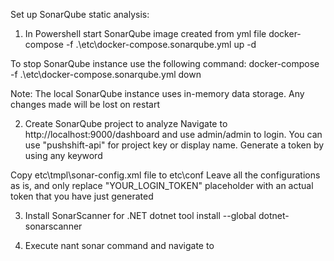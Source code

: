 Set up SonarQube static analysis:

1. In Powershell start SonarQube image created from yml file
docker-compose -f .\etc\docker-compose.sonarqube.yml up -d

 To stop SonarQube instance use the following command:
docker-compose -f .\etc\docker-compose.sonarqube.yml down

Note: The local SonarQube instance uses in-memory data storage. 
Any changes made will be lost on restart

2. Create SonarQube project to analyze
Navigate to http://localhost:9000/dashboard and use admin/admin to login.
You can use "pushshift-api" for project key or display name.
Generate a token by using any keyword

Copy etc\tmpl\sonar-config.xml file to etc\conf
Leave all the configurations as is, and only replace "YOUR_LOGIN_TOKEN" placeholder
with an actual token that you have just generated

3. Install SonarScanner for .NET
dotnet tool install --global dotnet-sonarscanner

4. Execute nant sonar command and navigate to 
